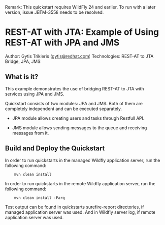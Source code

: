 Remark: This quickstart requires WildFly 24 and earlier.
To run with a later version, issue JBTM-3558 needs to be resolved.

REST-AT with JTA: Example of Using REST-AT with JPA and JMS
======================================================
Author: Gytis Trikleris (gytis@redhat.com)
Technologies: REST-AT to JTA Bridge, JPA, JMS

What is it?
-----------
This example demonstrates the use of bridging REST-AT to JTA with services using JPA and JMS.

Quickstart consists of two modules: JPA and JMS. Both of them are completely independent and can be executed separately.

 * JPA module allows creating users and tasks through Restfull API.

 * JMS module allows sending messages to the queue and receiving messages from it.

Build and Deploy the Quickstart
-------------------------

In order to run quickstarts in the managed Wildfly application server, run the following command:

        mvn clean install

In order to run quickstarts in the remote Wildfly application server, run the following command:

        mvn clean install -Parq

Test output can be found in quickstarts surefire-report directories, if managed application server was used. And in Wildfly server log, if remote application server was used.
